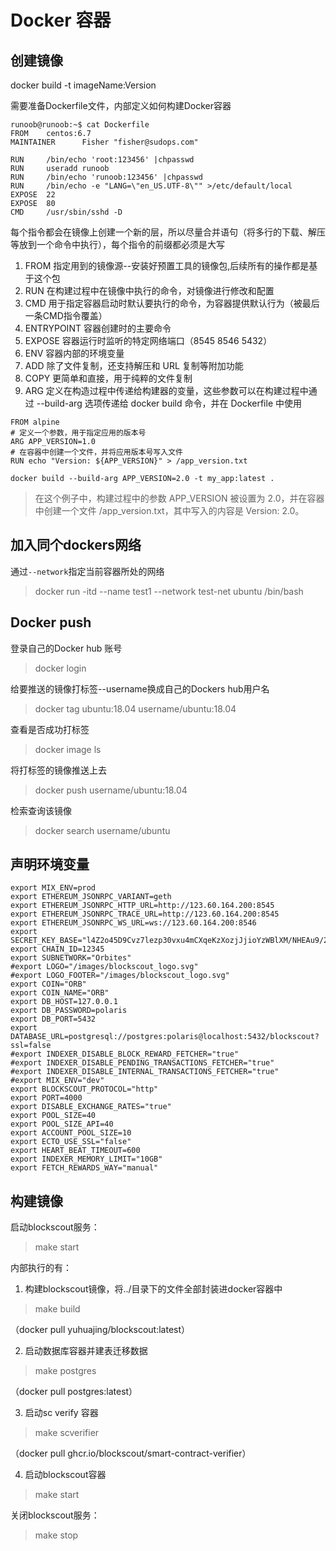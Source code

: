 # Docker 容器

## 创建镜像 
docker build -t imageName:Version

需要准备Dockerfile文件，内部定义如何构建Docker容器
```text
runoob@runoob:~$ cat Dockerfile 
FROM    centos:6.7
MAINTAINER      Fisher "fisher@sudops.com"

RUN     /bin/echo 'root:123456' |chpasswd
RUN     useradd runoob
RUN     /bin/echo 'runoob:123456' |chpasswd
RUN     /bin/echo -e "LANG=\"en_US.UTF-8\"" >/etc/default/local
EXPOSE  22
EXPOSE  80
CMD     /usr/sbin/sshd -D
```
每个指令都会在镜像上创建一个新的层，所以尽量合并语句（将多行的下载、解压等放到一个命令中执行），每个指令的前缀都必须是大写

1. FROM 指定用到的镜像源--安装好预置工具的镜像包,后续所有的操作都是基于这个包
2. RUN 在构建过程中在镜像中执行的命令，对镜像进行修改和配置
3. CMD 用于指定容器启动时默认要执行的命令，为容器提供默认行为（被最后一条CMD指令覆盖）
4. ENTRYPOINT 容器创建时的主要命令
5. EXPOSE 容器运行时监听的特定网络端口（8545 8546 5432）
6. ENV 容器内部的环境变量
7. ADD 除了文件复制，还支持解压和 URL 复制等附加功能
8. COPY 更简单和直接，用于纯粹的文件复制
9. ARG 定义在构造过程中传递给构建器的变量，这些参数可以在构建过程中通过 --build-arg 选项传递给 docker build 命令，并在 Dockerfile 中使用
```text
FROM alpine
# 定义一个参数，用于指定应用的版本号
ARG APP_VERSION=1.0
# 在容器中创建一个文件，并将应用版本号写入文件
RUN echo "Version: ${APP_VERSION}" > /app_version.txt
```
```text
docker build --build-arg APP_VERSION=2.0 -t my_app:latest .
```
> 在这个例子中，构建过程中的参数 APP_VERSION 被设置为 2.0，并在容器中创建一个文件 /app_version.txt，其中写入的内容是 Version: 2.0。

## 加入同个dockers网络
通过```--network```指定当前容器所处的网络

> docker run -itd --name test1 --network test-net ubuntu /bin/bash

## Docker push
登录自己的Docker hub 账号
> docker login

给要推送的镜像打标签--username换成自己的Dockers hub用户名
>docker tag ubuntu:18.04 username/ubuntu:18.04

查看是否成功打标签
>docker image ls

将打标签的镜像推送上去
>docker push username/ubuntu:18.04

检索查询该镜像
>docker search username/ubuntu
## 声明环境变量
```text
export MIX_ENV=prod
export ETHEREUM_JSONRPC_VARIANT=geth
export ETHEREUM_JSONRPC_HTTP_URL=http://123.60.164.200:8545
export ETHEREUM_JSONRPC_TRACE_URL=http://123.60.164.200:8545
export ETHEREUM_JSONRPC_WS_URL=ws://123.60.164.200:8546
export SECRET_KEY_BASE="l4Z2o45D9Cvz7lezp30vxu4mCXqeKzXozjJjioYzWBlXM/NHEAu9/2OyWTIM0+1Y"
export CHAIN_ID=12345
export SUBNETWORK="Orbites"
#export LOGO="/images/blockscout_logo.svg"
#export LOGO_FOOTER="/images/blockscout_logo.svg"
export COIN="ORB"
export COIN_NAME="ORB"
export DB_HOST=127.0.0.1
export DB_PASSWORD=polaris
export DB_PORT=5432
export DATABASE_URL=postgresql://postgres:polaris@localhost:5432/blockscout?ssl=false
#export INDEXER_DISABLE_BLOCK_REWARD_FETCHER="true"
#export INDEXER_DISABLE_PENDING_TRANSACTIONS_FETCHER="true"
#export INDEXER_DISABLE_INTERNAL_TRANSACTIONS_FETCHER="true"
#export MIX_ENV="dev"
export BLOCKSCOUT_PROTOCOL="http"
export PORT=4000
export DISABLE_EXCHANGE_RATES="true"
export POOL_SIZE=40
export POOL_SIZE_API=40
export ACCOUNT_POOL_SIZE=10
export ECTO_USE_SSL="false"
export HEART_BEAT_TIMEOUT=600
export INDEXER_MEMORY_LIMIT="10GB"
export FETCH_REWARDS_WAY="manual"
```
## 构建镜像
启动blockscout服务：

> make start 

内部执行的有：
1. 构建blockscout镜像，将../目录下的文件全部封装进docker容器中
> make build

（docker pull yuhuajing/blockscout:latest）

2. 启动数据库容器并建表迁移数据
> make postgres

（docker pull postgres:latest）

3. 启动sc verify 容器
> make scverifier

（docker pull ghcr.io/blockscout/smart-contract-verifier）

4. 启动blockscout容器
> make start

关闭blockscout服务：
> make stop 